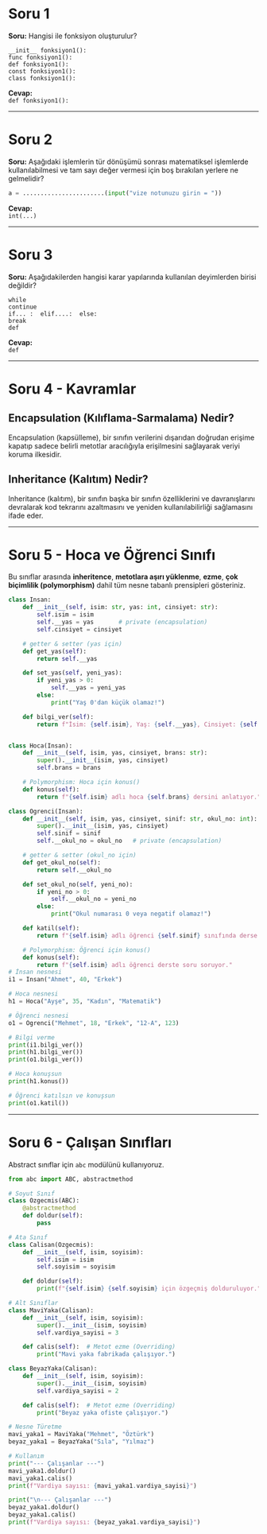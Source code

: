 # Soru 1

**Soru:** Hangisi ile fonksiyon oluşturulur?

    __init__ fonksiyon1():
    func fonksiyon1():
    def fonksiyon1():
    const fonksiyon1():
    class fonksiyon1():

**Cevap:**\
`def fonksiyon1():`

------------------------------------------------------------------------

# Soru 2

**Soru:** Aşağıdaki işlemlerin tür dönüşümü sonrası matematiksel
işlemlerde kullanılabilmesi ve tam sayı değer vermesi için boş bırakılan
yerlere ne gelmelidir?

``` python
a = .......................(input("vize notunuzu girin = "))
```

**Cevap:**\
`int(...)`

------------------------------------------------------------------------

# Soru 3

**Soru:** Aşağıdakilerden hangisi karar yapılarında kullanılan
deyimlerden birisi değildir?

    while
    continue
    if... :  elif....:  else:
    break
    def

**Cevap:**\
`def`

------------------------------------------------------------------------

# Soru 4 - Kavramlar

## Encapsulation (Kılıflama-Sarmalama) Nedir?

Encapsulation (kapsülleme), bir sınıfın verilerini dışarıdan doğrudan 
erişime kapatıp sadece belirli metotlar aracılığıyla erişilmesini sağlayarak 
veriyi koruma ilkesidir.

## Inheritance (Kalıtım) Nedir?

Inheritance (kalıtım), bir sınıfın başka bir sınıfın özelliklerini ve davranışlarını 
devralarak kod tekrarını azaltmasını ve yeniden kullanılabilirliği sağlamasını ifade eder.

------------------------------------------------------------------------
# Soru 5 - Hoca ve Öğrenci Sınıfı
Bu sınıflar arasında **inheritence**, **metotlara aşırı yüklenme**, **ezme**, **çok biçimlilik (polymorphism)** dahil tüm nesne tabanlı prensipleri gösteriniz.
```python
class Insan:
    def __init__(self, isim: str, yas: int, cinsiyet: str):
        self.isim = isim
        self.__yas = yas       # private (encapsulation)
        self.cinsiyet = cinsiyet

    # getter & setter (yas için)
    def get_yas(self):
        return self.__yas

    def set_yas(self, yeni_yas):
        if yeni_yas > 0:
            self.__yas = yeni_yas
        else:
            print("Yaş 0'dan küçük olamaz!")

    def bilgi_ver(self):
        return f"İsim: {self.isim}, Yaş: {self.__yas}, Cinsiyet: {self.cinsiyet}"


class Hoca(Insan):
    def __init__(self, isim, yas, cinsiyet, brans: str):
        super().__init__(isim, yas, cinsiyet)
        self.brans = brans

    # Polymorphism: Hoca için konus()
    def konus(self):
        return f"{self.isim} adlı hoca {self.brans} dersini anlatıyor."

class Ogrenci(Insan):
    def __init__(self, isim, yas, cinsiyet, sinif: str, okul_no: int):
        super().__init__(isim, yas, cinsiyet)
        self.sinif = sinif
        self.__okul_no = okul_no   # private (encapsulation)

    # getter & setter (okul_no için)
    def get_okul_no(self):
        return self.__okul_no

    def set_okul_no(self, yeni_no):
        if yeni_no > 0:
            self.__okul_no = yeni_no
        else:
            print("Okul numarası 0 veya negatif olamaz!")

    def katil(self):
        return f"{self.isim} adlı öğrenci {self.sinif} sınıfında derse katılıyor."

    # Polymorphism: Öğrenci için konus()
    def konus(self):
        return f"{self.isim} adlı öğrenci derste soru soruyor."
# İnsan nesnesi
i1 = Insan("Ahmet", 40, "Erkek")

# Hoca nesnesi
h1 = Hoca("Ayşe", 35, "Kadın", "Matematik")

# Öğrenci nesnesi
o1 = Ogrenci("Mehmet", 18, "Erkek", "12-A", 123)

# Bilgi verme
print(i1.bilgi_ver())
print(h1.bilgi_ver())
print(o1.bilgi_ver())

# Hoca konuşsun
print(h1.konus())

# Öğrenci katılsın ve konuşsun
print(o1.katil())
```

------------------------------------------------------------------------
# Soru 6 - Çalışan Sınıfları

Abstract sınıflar için `abc` modülünü
kullanıyoruz.
```python
from abc import ABC, abstractmethod

# Soyut Sınıf
class Ozgecmis(ABC):
    @abstractmethod
    def doldur(self):
        pass

# Ata Sınıf
class Calisan(Ozgecmis):
    def __init__(self, isim, soyisim):
        self.isim = isim
        self.soyisim = soyisim

    def doldur(self):
        print(f"{self.isim} {self.soyisim} için özgeçmiş dolduruluyor.")

# Alt Sınıflar
class MaviYaka(Calisan):
    def __init__(self, isim, soyisim):
        super().__init__(isim, soyisim)
        self.vardiya_sayisi = 3

    def calis(self):  # Metot ezme (Overriding)
        print("Mavi yaka fabrikada çalışıyor.")

class BeyazYaka(Calisan):
    def __init__(self, isim, soyisim):
        super().__init__(isim, soyisim)
        self.vardiya_sayisi = 2

    def calis(self):  # Metot ezme (Overriding)
        print("Beyaz yaka ofiste çalışıyor.")

# Nesne Türetme
mavi_yaka1 = MaviYaka("Mehmet", "Öztürk")
beyaz_yaka1 = BeyazYaka("Sıla", "Yılmaz")

# Kullanım
print("--- Çalışanlar ---")
mavi_yaka1.doldur()
mavi_yaka1.calis()
print(f"Vardiya sayısı: {mavi_yaka1.vardiya_sayisi}")

print("\n--- Çalışanlar ---")
beyaz_yaka1.doldur()
beyaz_yaka1.calis()
print(f"Vardiya sayısı: {beyaz_yaka1.vardiya_sayisi}")
```
